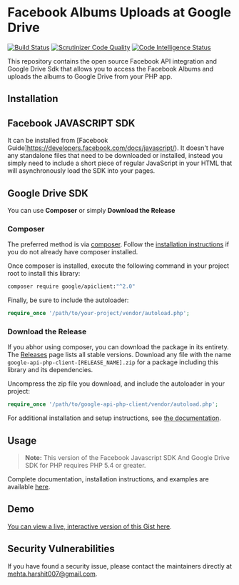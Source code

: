 # Facebook Albums Uploads at Google Drive 

[![Build Status](https://scrutinizer-ci.com/g/mehta-harshit/photo-challenge/badges/build.png?b=master)](https://scrutinizer-ci.com/g/mehta-harshit/photo-challenge/build-status/master)
[![Scrutinizer Code Quality](https://scrutinizer-ci.com/g/mehta-harshit/photo-challenge/badges/quality-score.png?b=master)](https://scrutinizer-ci.com/g/mehta-harshit/photo-challenge/?branch=master)
[![Code Intelligence Status](https://scrutinizer-ci.com/g/mehta-harshit/photo-test/badges/code-intelligence.svg?b=master)](https://scrutinizer-ci.com/code-intelligence)

This repository contains the open source Facebook API integration and Google Drive Sdk that allows you to access the Facebook Albums and uploads the albums to Google Drive  from your PHP app.

## Installation

## Facebook JAVASCRIPT SDK

It can be installed from [Facebook Guide]https://developers.facebook.com/docs/javascript/). 
It doesn't have any standalone files that need to be downloaded or installed, instead you simply need to include a short piece of regular JavaScript in your HTML that will asynchronously load the SDK into your pages.

## Google Drive SDK 

You can use **Composer** or simply **Download the Release**

### Composer

The preferred method is via [composer](https://getcomposer.org). Follow the
[installation instructions](https://getcomposer.org/doc/00-intro.md) if you do not already have
composer installed.

Once composer is installed, execute the following command in your project root to install this library:

```sh
composer require google/apiclient:"^2.0"
```

Finally, be sure to include the autoloader:

```php
require_once '/path/to/your-project/vendor/autoload.php';
```

### Download the Release

If you abhor using composer, you can download the package in its entirety. The [Releases](https://github.com/google/google-api-php-client/releases) page lists all stable versions. Download any file
with the name `google-api-php-client-[RELEASE_NAME].zip` for a package including this library and its dependencies.

Uncompress the zip file you download, and include the autoloader in your project:

```php
require_once '/path/to/google-api-php-client/vendor/autoload.php';
```

For additional installation and setup instructions, see [the documentation](https://developers.google.com/api-client-library/php/start/installation).
## Usage

> **Note:** This version of the Facebook Javascript SDK And Google Drive SDK for PHP requires PHP 5.4 or greater.

Complete documentation, installation instructions, and examples are available [here](docs/).

## Demo

[You can view a live, interactive version of this Gist here](https://www.staging.nystrading.com/photo/).


## Security Vulnerabilities

If you have found a security issue, please contact the maintainers directly at [mehta.harshit007@gmail.com](mailto:mehta.harshit007@gmail.com).
